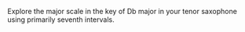 Explore the major scale in the key of Db major in your tenor saxophone using primarily seventh intervals.